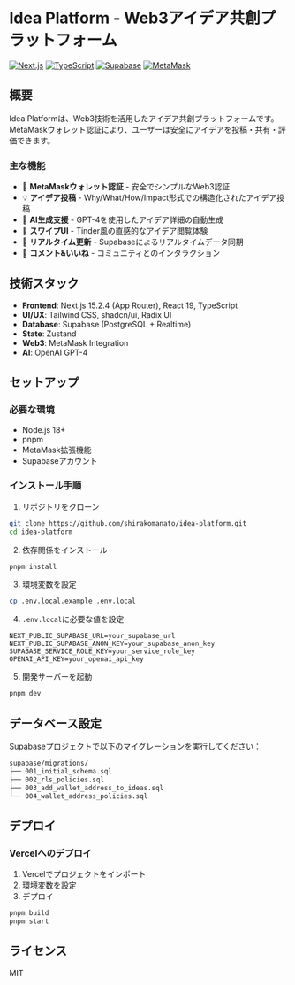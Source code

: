 # Idea Platform - Web3アイデア共創プラットフォーム

[![Next.js](https://img.shields.io/badge/Next.js-15.2.4-black?style=for-the-badge&logo=next.js)](https://nextjs.org/)
[![TypeScript](https://img.shields.io/badge/TypeScript-5.0-blue?style=for-the-badge&logo=typescript)](https://www.typescriptlang.org/)
[![Supabase](https://img.shields.io/badge/Supabase-Database-green?style=for-the-badge&logo=supabase)](https://supabase.com/)
[![MetaMask](https://img.shields.io/badge/MetaMask-Auth-orange?style=for-the-badge&logo=ethereum)](https://metamask.io/)

## 概要

Idea Platformは、Web3技術を活用したアイデア共創プラットフォームです。MetaMaskウォレット認証により、ユーザーは安全にアイデアを投稿・共有・評価できます。

### 主な機能

- 🦊 **MetaMaskウォレット認証** - 安全でシンプルなWeb3認証
- 💡 **アイデア投稿** - Why/What/How/Impact形式での構造化されたアイデア投稿
- 🤖 **AI生成支援** - GPT-4を使用したアイデア詳細の自動生成
- 📱 **スワイプUI** - Tinder風の直感的なアイデア閲覧体験
- 🔄 **リアルタイム更新** - Supabaseによるリアルタイムデータ同期
- 💬 **コメント&いいね** - コミュニティとのインタラクション

## 技術スタック

- **Frontend**: Next.js 15.2.4 (App Router), React 19, TypeScript
- **UI/UX**: Tailwind CSS, shadcn/ui, Radix UI
- **Database**: Supabase (PostgreSQL + Realtime)
- **State**: Zustand
- **Web3**: MetaMask Integration
- **AI**: OpenAI GPT-4

## セットアップ

### 必要な環境

- Node.js 18+
- pnpm
- MetaMask拡張機能
- Supabaseアカウント

### インストール手順

1. リポジトリをクローン
```bash
git clone https://github.com/shirakomanato/idea-platform.git
cd idea-platform
```

2. 依存関係をインストール
```bash
pnpm install
```

3. 環境変数を設定
```bash
cp .env.local.example .env.local
```

4. `.env.local`に必要な値を設定
```
NEXT_PUBLIC_SUPABASE_URL=your_supabase_url
NEXT_PUBLIC_SUPABASE_ANON_KEY=your_supabase_anon_key
SUPABASE_SERVICE_ROLE_KEY=your_service_role_key
OPENAI_API_KEY=your_openai_api_key
```

5. 開発サーバーを起動
```bash
pnpm dev
```

## データベース設定

Supabaseプロジェクトで以下のマイグレーションを実行してください：

```bash
supabase/migrations/
├── 001_initial_schema.sql
├── 002_rls_policies.sql
├── 003_add_wallet_address_to_ideas.sql
└── 004_wallet_address_policies.sql
```

## デプロイ

### Vercelへのデプロイ

1. Vercelでプロジェクトをインポート
2. 環境変数を設定
3. デプロイ

```bash
pnpm build
pnpm start
```

## ライセンス

MIT